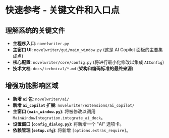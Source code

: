 # 快速参考 - 关键文件和入口点

## 理解系统的关键文件

* **主程序入口**: `novelwriter.py`
* **主窗口 UI**: `novelwriter/gui/main_window.py` (这是 AI Copilot 面板的主要集成点)
* **核心配置**: `novelwriter/core/config.py` (将进行最小化修改以集成 `AIConfig`)
* **技术文档**: `docs/technical/*.md` (**架构和编码标准的最终来源**)

## 增强功能影响区域

* **新增 `ai` 包**: `novelwriter/ai/`
* **新增 `ai_copilot` 扩展**: `novelwriter/extensions/ai_copilot/`
* **主窗口 (`main_window.py`)**: 将被修改以调用 `MainWindowIntegration.integrate_ai_dock`。
* **设置窗口 (`config_dialog.py`)**: 将新增一个 "AI" 选项卡。
* **依赖管理 (`setup.cfg`)**: 将新增 `[options.extras_require]`。
